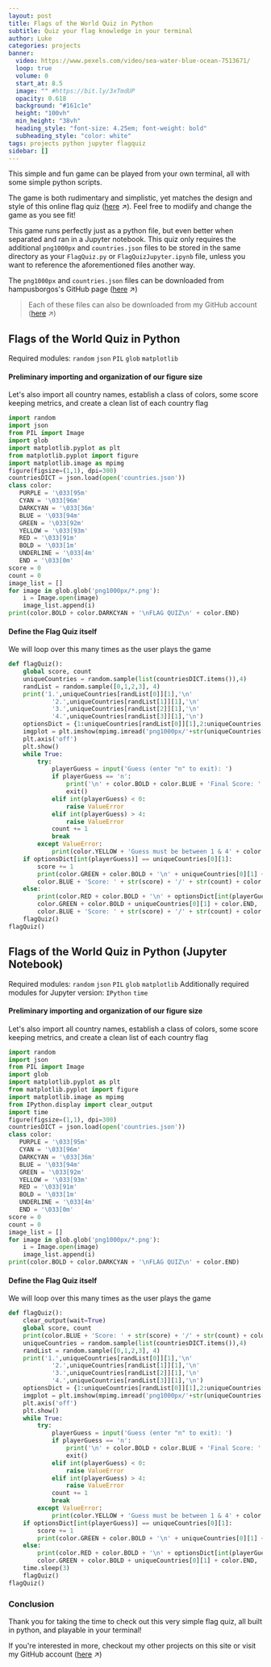 ```yaml
---
layout: post
title: Flags of the World Quiz in Python
subtitle: Quiz your flag knowledge in your terminal
author: Luke
categories: projects
banner:
  video: https://www.pexels.com/video/sea-water-blue-ocean-7513671/
  loop: true
  volume: 0
  start_at: 8.5
  image: "" #https://bit.ly/3xTmdUP
  opacity: 0.618
  background: "#161c1e"
  height: "100vh"
  min_height: "38vh"
  heading_style: "font-size: 4.25em; font-weight: bold"
  subheading_style: "color: white"
tags: projects python jupyter flagquiz
sidebar: []
---
```


This simple and fun game can be played from your own terminal, all with some simple python scripts.

The game is both rudimentary and simplistic, yet matches the design and style of this online flag quiz ([here][original-quiz] ↗). Feel free to modiify and change the game as you see fit!

This game runs perfectly just as a python file, but even better when separated and ran in a Jupyter notebook. This quiz only requires the additional `png1000px` and `countries.json` files to be stored in the same directory as your `FlagQuiz.py` or `FlagQuizJupyter.ipynb` file, unless you want to reference the aforementioned files another way.

The `png1000px` and `countries.json` files can be downloaded from hampusborgos's GitHub page ([here][countries-source] ↗) 

> Each of these files can also be downloaded from my GitHub account ([here][github-flagquiz] ↗)

## Flags of the World Quiz in Python

Required modules: `random` `json` `PIL` `glob` `matplotlib`

#### Preliminary importing and organization of our figure size

Let's also import all country names, establish a class of colors, some score keeping metrics, and create a clean list of each country flag

```python
import random 
import json
from PIL import Image
import glob
import matplotlib.pyplot as plt
from matplotlib.pyplot import figure
import matplotlib.image as mpimg
figure(figsize=(1,1), dpi=300)
countriesDICT = json.load(open('countries.json'))
class color:
   PURPLE = '\033[95m'
   CYAN = '\033[96m'
   DARKCYAN = '\033[36m'
   BLUE = '\033[94m'
   GREEN = '\033[92m'
   YELLOW = '\033[93m'
   RED = '\033[91m'
   BOLD = '\033[1m'
   UNDERLINE = '\033[4m'
   END = '\033[0m'
score = 0
count = 0 
image_list = [] 
for image in glob.glob('png1000px/*.png'):
    i = Image.open(image)
    image_list.append(i) 
print(color.BOLD + color.DARKCYAN + '\nFLAG QUIZ\n' + color.END)
```

#### Define the Flag Quiz itself

We will loop over this many times as the user plays the game
```python
def flagQuiz():
    global score, count
    uniqueCountries = random.sample(list(countriesDICT.items()),4)
    randList = random.sample([0,1,2,3], 4)
    print('1.',uniqueCountries[randList[0]][1],'\n'
            '2.',uniqueCountries[randList[1]][1],'\n'
            '3.',uniqueCountries[randList[2]][1],'\n'
            '4.',uniqueCountries[randList[3]][1],'\n')
    optionsDict = {1:uniqueCountries[randList[0]][1],2:uniqueCountries[randList[1]][1],3:uniqueCountries[randList[2]][1],4:uniqueCountries[randList[3]][1]}
    imgplot = plt.imshow(mpimg.imread('png1000px/'+str(uniqueCountries[0][0].lower())+'.png'))    
    plt.axis('off')
    plt.show()
    while True:
        try:
            playerGuess = input('Guess (enter "n" to exit): ')
            if playerGuess == 'n':
                print('\n' + color.BOLD + color.BLUE + 'Final Score: ' + str(score) + '/' + str(count) + color.END)
                exit()
            elif int(playerGuess) < 0:
                raise ValueError
            elif int(playerGuess) > 4:
                raise ValueError
            count += 1
            break
        except ValueError:
            print(color.YELLOW + 'Guess must be between 1 & 4' + color.END)
    if optionsDict[int(playerGuess)] == uniqueCountries[0][1]:
        score += 1     
        print(color.GREEN + color.BOLD + '\n' + uniqueCountries[0][1] + color.END, '\n' + 
        color.BLUE + 'Score: ' + str(score) + '/' + str(count) + color.END)
    else:
        print(color.RED + color.BOLD + '\n' + optionsDict[int(playerGuess)] + color.END, '\n' +
        color.GREEN + color.BOLD + uniqueCountries[0][1] + color.END, '\n' + 
        color.BLUE + 'Score: ' + str(score) + '/' + str(count) + color.END)
    flagQuiz()        
flagQuiz()
```

## Flags of the World Quiz in Python (Jupyter Notebook)

Required modules: `random` `json` `PIL` `glob` `matplotlib`
Additionally required modules for Jupyter version: `IPython` `time`

#### Preliminary importing and organization of our figure size

Let's also import all country names, establish a class of colors, some score keeping metrics, and create a clean list of each country flag

```python
import random 
import json
from PIL import Image
import glob
import matplotlib.pyplot as plt
from matplotlib.pyplot import figure
import matplotlib.image as mpimg
from IPython.display import clear_output
import time
figure(figsize=(1,1), dpi=300)
countriesDICT = json.load(open('countries.json'))
class color:
   PURPLE = '\033[95m'
   CYAN = '\033[96m'
   DARKCYAN = '\033[36m'
   BLUE = '\033[94m'
   GREEN = '\033[92m'
   YELLOW = '\033[93m'
   RED = '\033[91m'
   BOLD = '\033[1m'
   UNDERLINE = '\033[4m'
   END = '\033[0m'
score = 0
count = 0 
image_list = [] 
for image in glob.glob('png1000px/*.png'):
    i = Image.open(image)
    image_list.append(i) 
print(color.BOLD + color.DARKCYAN + '\nFLAG QUIZ\n' + color.END)
```

#### Define the Flag Quiz itself

We will loop over this many times as the user plays the game

```python
def flagQuiz():
    clear_output(wait=True)
    global score, count
    print(color.BLUE + 'Score: ' + str(score) + '/' + str(count) + color.END)
    uniqueCountries = random.sample(list(countriesDICT.items()),4)
    randList = random.sample([0,1,2,3], 4)
    print('1.',uniqueCountries[randList[0]][1],'\n'
            '2.',uniqueCountries[randList[1]][1],'\n'
            '3.',uniqueCountries[randList[2]][1],'\n'
            '4.',uniqueCountries[randList[3]][1],'\n')
    optionsDict = {1:uniqueCountries[randList[0]][1],2:uniqueCountries[randList[1]][1],3:uniqueCountries[randList[2]][1],4:uniqueCountries[randList[3]][1]}
    imgplot = plt.imshow(mpimg.imread('png1000px/'+str(uniqueCountries[0][0].lower())+'.png'))    
    plt.axis('off')
    plt.show()
    while True:
        try:
            playerGuess = input('Guess (enter "n" to exit): ')
            if playerGuess == 'n':
                print('\n' + color.BOLD + color.BLUE + 'Final Score: ' + str(score) + '/' + str(count) + color.END)
                exit()
            elif int(playerGuess) < 0:
                raise ValueError
            elif int(playerGuess) > 4:
                raise ValueError
            count += 1
            break
        except ValueError:
            print(color.YELLOW + 'Guess must be between 1 & 4' + color.END)
    if optionsDict[int(playerGuess)] == uniqueCountries[0][1]:
        score += 1     
        print(color.GREEN + color.BOLD + '\n' + uniqueCountries[0][1] + color.END)
    else:
        print(color.RED + color.BOLD + '\n' + optionsDict[int(playerGuess)] + color.END, '\n' +
        color.GREEN + color.BOLD + uniqueCountries[0][1] + color.END, '\n')
    time.sleep(3)
    flagQuiz()        
flagQuiz()
```

### Conclusion

Thank you for taking the time to check out this very simple flag quiz, all built in python, and playable in your terminal!

If you're interested in more, checkout my other projects on this site or visit my GitHub account ([here][github-account] ↗)

[countries-source]: https://github.com/hampusborgos/country-flags
[original-quiz]: https://world-geography-games.com/en/flags_world.html
[github-flagquiz]: https://github.com/LukeNelsn/pyflagquiz
[github-account]: https://github.com/LukeNelsn/